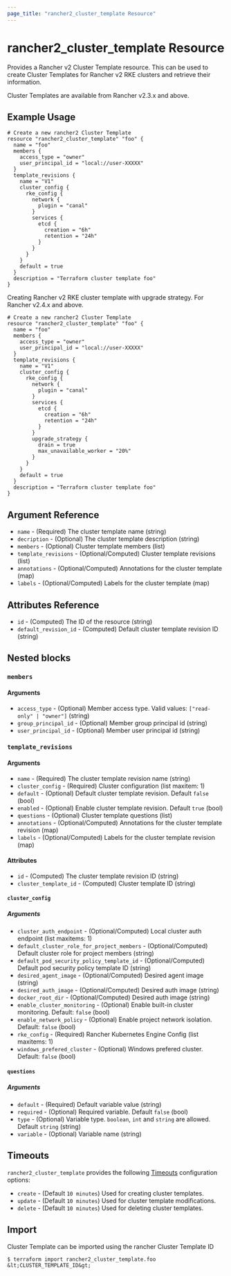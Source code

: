 ```yaml
---
page_title: "rancher2_cluster_template Resource"
---
```


# rancher2\_cluster\_template Resource

Provides a Rancher v2 Cluster Template resource. This can be used to create Cluster Templates for Rancher v2 RKE clusters and retrieve their information. 

Cluster Templates are available from Rancher v2.3.x and above.

## Example Usage

```hcl
# Create a new rancher2 Cluster Template
resource "rancher2_cluster_template" "foo" {
  name = "foo"
  members {
    access_type = "owner"
    user_principal_id = "local://user-XXXXX"
  }
  template_revisions {
    name = "V1"
    cluster_config {
      rke_config {
        network {
          plugin = "canal"
        }
        services {
          etcd {
            creation = "6h"
            retention = "24h"
          }
        }
      }
    }
    default = true
  }
  description = "Terraform cluster template foo"
}
```

Creating Rancher v2 RKE cluster template with upgrade strategy. For Rancher v2.4.x and above.

```hcl
# Create a new rancher2 Cluster Template
resource "rancher2_cluster_template" "foo" {
  name = "foo"
  members {
    access_type = "owner"
    user_principal_id = "local://user-XXXXX"
  }
  template_revisions {
    name = "V1"
    cluster_config {
      rke_config {
        network {
          plugin = "canal"
        }
        services {
          etcd {
            creation = "6h"
            retention = "24h"
          }
        }
        upgrade_strategy {
          drain = true
          max_unavailable_worker = "20%"
        }
      }
    }
    default = true
  }
  description = "Terraform cluster template foo"
}
```


## Argument Reference

* `name` - (Required) The cluster template name (string)
* `decription` - (Optional) The cluster template description (string)
* `members` - (Optional) Cluster template members (list)
* `template_revisions` - (Optional/Computed) Cluster template revisions (list)
* `annotations` - (Optional/Computed) Annotations for the cluster template (map)
* `labels` - (Optional/Computed) Labels for the cluster template (map)

## Attributes Reference

* `id` - (Computed) The ID of the resource (string)
* `default_revision_id` - (Computed) Default cluster template revision ID (string)

## Nested blocks

### `members`

#### Arguments

* `access_type` - (Optional) Member access type. Valid values: `["read-only" | "owner"]` (string)
* `group_principal_id` - (Optional) Member group principal id (string)
* `user_principal_id` - (Optional) Member user principal id (string)

### `template_revisions`

#### Arguments

* `name` - (Required) The cluster template revision name (string)
* `cluster_config` - (Required) Cluster configuration (list maxitem: 1)
* `default` - (Optional) Default cluster template revision. Default `false` (bool)
* `enabled` - (Optional) Enable cluster template revision. Default `true` (bool)
* `questions` - (Optional) Cluster template questions (list)
* `annotations` - (Optional/Computed) Annotations for the cluster template revision (map)
* `labels` - (Optional/Computed) Labels for the cluster template revision (map)

#### Attributes

* `id` - (Computed) The cluster template revision ID (string)
* `cluster_template_id` - (Computed) Cluster template ID (string)

#### `cluster_config`

##### Arguments

* `cluster_auth_endpoint` - (Optional/Computed) Local cluster auth endpoint (list maxitems: 1)
* `default_cluster_role_for_project_members` - (Optional/Computed) Default cluster role for project members (string)
* `default_pod_security_policy_template_id` - (Optional/Computed) Default pod security policy template ID (string)
* `desired_agent_image` - (Optional/Computed) Desired agent image (string)
* `desired_auth_image` - (Optional/Computed) Desired auth image (string)
* `docker_root_dir` - (Optional/Computed) Desired auth image (string)
* `enable_cluster_monitoring` - (Optional) Enable built-in cluster monitoring. Default: `false` (bool)
* `enable_network_policy` - (Optional) Enable project network isolation. Default: `false` (bool)
* `rke_config` - (Required) Rancher Kubernetes Engine Config (list maxitems: 1)
* `windows_prefered_cluster` - (Optional) Windows prefered cluster. Default: `false` (bool)

#### `questions`

##### Arguments

* `default` - (Required) Default variable value (string)
* `required` - (Optional) Required variable. Default `false` (bool)
* `type` - (Optional) Variable type. `boolean`, `int` and `string` are allowed. Default `string` (string)
* `variable` - (Optional) Variable name (string)

## Timeouts

`rancher2_cluster_template` provides the following
[Timeouts](https://www.terraform.io/docs/configuration/resources.html#operation-timeouts) configuration options:

- `create` - (Default `10 minutes`) Used for creating cluster templates.
- `update` - (Default `10 minutes`) Used for cluster template modifications.
- `delete` - (Default `10 minutes`) Used for deleting cluster templates.

## Import

Cluster Template can be imported using the rancher Cluster Template ID

```
$ terraform import rancher2_cluster_template.foo &lt;CLUSTER_TEMPLATE_ID&gt;
```
